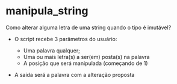 # manipula_string
Como alterar alguma letra de uma string quando o tipo é imutável?

- O script recebe 3 parâmetros do usuário:
    - Uma palavra qualquer;
    - Uma ou mais letra(s) a ser(em) posta(s) na palavra
    - A posição que será manipulada (começando de 1)

- A saída será a palavra com a alteração proposta
